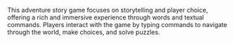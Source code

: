 This adventure story game focuses on storytelling and player choice, offering a rich and immersive experience through words and textual commands. Players interact with the game by typing commands to navigate through the world, make choices, and solve puzzles.
